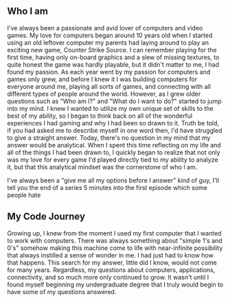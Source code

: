 
## Who I am

I've always been a passionate and avid lover of computers and video games. My love for computers began around 10 years old when I started using an old leftover computer my parents had laying around to play an exciting new game, Counter Strike Source. I can remember playing for the first time, having only on-board graphics and a slew of missing textures, to quite honest the game was hardly playable, but it didn't matter to me, I had found my passion. As each year went by my passion for computers and games only grew, and before I knew it I was building computers for everyone around me, playing all sorts of games, and connecting with all different types of people around the world. However, as I grew older questions such as "Who am I?" and "What do I want to do?" started to jump into my mind. I knew I wanted to utilize my own unique set of skills to the best of my ability, so I began to think back on all of the wonderful experiences I had gaming and why I had been so drawn to it. Truth be told, if you had asked me to describe myself in one word then, I'd have struggled to give a straight answer. Today, there's no question in my mind that my answer would be analytical. When I spent this time reflecting on my life and all of the things I had been drawn to, I quickly began to realize that not only was my love for every game I'd played directly tied to my ability to analyze it, but that this analytical mindset was the cornerstone of who I am. 

I've always been a "give me all my options before I answer" kind of guy, I'll tell you the end of a series 5 minutes into the first episode which some people hate

## My Code Journey
Growing up, I knew from the moment I used my first computer that I wanted to work with computers. There was always something about "simple 1's and 0's" somehow making this machine come to life with near-infinite possibility that always instilled a sense of wonder in me. I had just had to know how that happens. This search for my answer, little did I know, would not come for many years. Regardless, my questions about computers, applications, connectivity, and so much more only continued to grow. It wasn't until I found myself beginning my undergraduate degree that I truly would begin to have some of my questions answered. 